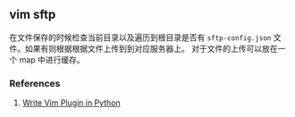 ## vim sftp

在文件保存的时候检查当前目录以及遍历到根目录是否有 `sftp-config.json` 文件。如果有则根据根据文件上传到到对应服务器上。
对于文件的上传可以放在一个 map 中进行缓存。



### References

1. [Write Vim Plugin in Python](http://candidtim.github.io/vim/2017/08/11/write-vim-plugin-in-python.html)

